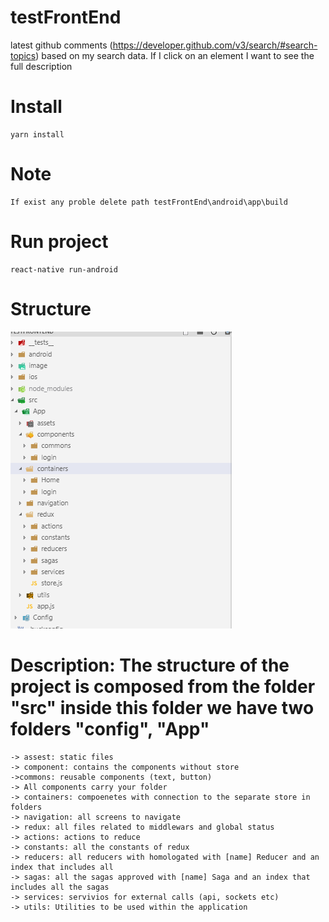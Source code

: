 # testFrontEnd
 latest github comments (https://developer.github.com/v3/search/#search-topics) based on my search data.  If I click on an element I want to see the full description

# Install
 	yarn install

# Note
	If exist any proble delete path testFrontEnd\android\app\build
 
# Run project
 	react-native run-android
 
 # Structure
 ![alt text](https://github.com/emmanuelcampos/testFrontEnd/blob/master/image/3.png)
 
 # Description: The structure of the project is composed from the folder "src" inside this folder we have two folders "config", "App"

	-> assest: static files
	-> component: contains the components without store  
	->commons: reusable components (text, button)
	-> All components carry your folder
	-> containers: compoenetes with connection to the separate store in folders
	-> navigation: all screens to navigate
	-> redux: all files related to middlewars and global status
	-> actions: actions to reduce
	-> constants: all the constants of redux
	-> reducers: all reducers with homologated with [name] Reducer and an index that includes all
	-> sagas: all the sagas approved with [name] Saga and an index that includes all the sagas
	-> services: servivios for external calls (api, sockets etc)
	-> utils: Utilities to be used within the application
 	
 
 	


